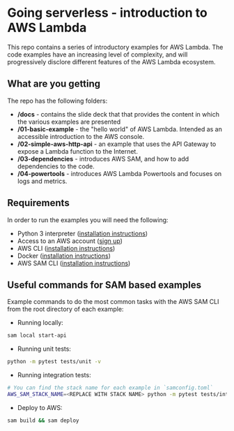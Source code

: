 # Going serverless - introduction to AWS Lambda

This repo contains a series of introductory examples for AWS Lambda. The code examples
have an increasing level of complexity, and will progressively disclore different features
of the AWS Lambda ecosystem.

## What are you getting

The repo has the following folders:

- **/docs** - contains the slide deck that that provides the content in which the various examples are presented
- **/01-basic-example** - the "hello world" of AWS Lambda. Intended as an accessible introduction to the AWS console.
- **/02-simple-aws-http-api** - an example that uses the API Gateway to expose a Lambda function to the Internet.
- **/03-dependencies** - introduces AWS SAM, and how to add dependencies to the code.
- **/04-powertools** - introduces AWS Lambda Powertools and focuses on logs and metrics.

## Requirements

In order to run the examples you will need the following:

- Python 3 interpreter ([installation instructions](https://www.python.org/about/gettingstarted/))
- Access to an AWS account ([sign up](https://aws.amazon.com/resources/create-account/))
- AWS CLI ([installation instructions](https://docs.aws.amazon.com/cli/latest/userguide/getting-started-install.html))
- Docker ([installation instructions](https://docs.docker.com/desktop/))
- AWS SAM CLI ([installation instructions](https://docs.aws.amazon.com/serverless-application-model/latest/developerguide/install-sam-cli.html))

## Useful commands for SAM based examples

Example commands to do the most common tasks with the AWS SAM CLI from the root directory of each example:

- Running locally:

```bash
sam local start-api
```

- Running unit tests:

```bash
python -m pytest tests/unit -v
```

- Running integration tests:

```bash
# You can find the stack name for each example in `samconfig.toml`
AWS_SAM_STACK_NAME=<REPLACE WITH STACK NAME> python -m pytest tests/integration -v
```

- Deploy to AWS:

```bash
sam build && sam deploy
```
